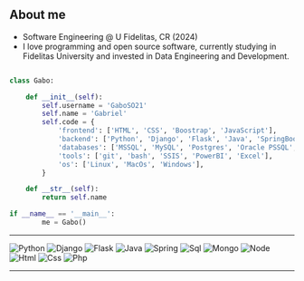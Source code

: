 ## **About me**

* Software Engineering @ U Fidelitas, CR (2024)
* I love programming and open source software, currently studying in Fidelitas University and invested in Data Engineering and Development.

```python

class Gabo:

    def __init__(self):
        self.username = 'GaboSO21'
        self.name = 'Gabriel'
        self.code = {
            'frontend': ['HTML', 'CSS', 'Boostrap', 'JavaScript'],
            'backend': ['Python', 'Django', 'Flask', 'Java', 'SpringBoot', 'NodeJS', 'PHP'],
            'databases': ['MSSQL', 'MySQL', 'Postgres', 'Oracle PSSQL', 'Mongo'],
            'tools': ['git', 'bash', 'SSIS', 'PowerBI', 'Excel'],
            'os': ['Linux', 'MacOs', 'Windows'],
        }

    def __str__(self):
        return self.name

if __name__ == '__main__':
        me = Gabo()
```

<div> 
<hr>
  <img src="https://img.shields.io/badge/Python-1572B6?style=for-the-badge&logo=python&logoColor=white" alt="Python">
  <img src="https://img.shields.io/badge/Django-1572B6?style=for-the-badge&logo=django&logoColor=white" alt="Django">
  <img src="https://img.shields.io/badge/Flask-1572B6?style=for-the-badge&logo=flask&logoColor=white" alt="Flask">
  <img src="https://img.shields.io/badge/Java-ED8B00?style=for-the-badge&logo=openjdk&logoColor=white" alt="Java">
  <img src="https://img.shields.io/badge/Spring-6DB33F?style=for-the-badge&logo=spring&logoColor=white" alt="Spring">
  <img src="https://img.shields.io/badge/MySQL-00000F?style=for-the-badge&logo=mysql&logoColor=white" alt="Sql">
  <img src="https://img.shields.io/badge/MongoDB-4EA94B?style=for-the-badge&logo=mongodb&logoColor=white" alt="Mongo">
  <img src="https://img.shields.io/badge/Node.js-43853D?style=for-the-badge&logo=node.js&logoColor=white" alt="Node">
  <img src="https://img.shields.io/badge/HTML5-E34F26?style=for-the-badge&logo=html5&logoColor=white" alt="Html">
  <img src="https://img.shields.io/badge/CSS3-1572B6?style=for-the-badge&logo=css3&logoColor=white" alt="Css">
    <img src="https://img.shields.io/badge/PHP-00000F?style=for-the-badge&logo=php&logoColor=white" alt="Php"
  </div>
<hr>





